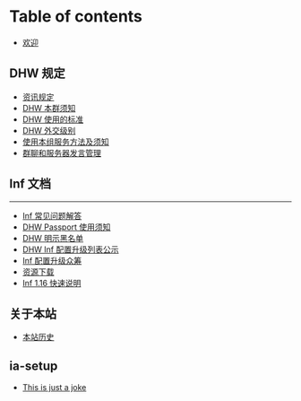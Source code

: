 # Table of contents

* [欢迎](README.md)

## DHW 规定 <a href="#dhw-regulations" id="dhw-regulations"></a>

* [资讯规定](dhw-regulations/regulation-of-information.md)
* [DHW 本群须知](dhw-regulations/dhw.md)
* [DHW 使用的标准](dhw-regulations/standards-used-by-dhw.md)
* [DHW 外交级别](dhw-regulations/diplomacy.md)
* [使用本组服务方法及须知](dhw-regulations/usage-rules.md)
* [群聊和服务器发言管理](dhw-regulations/group-chat-management.md)

## Inf 文档 <a href="#inf-docs" id="inf-docs"></a>

***

* [Inf 常见问题解答](inf-faqs.md)
* [DHW Passport 使用须知](ai-setup.md)
* [DHW 明示黑名单](announced-blacklist-of-dhw.md)
* [DHW Inf 配置升级列表公示](updates-to-inf.md)
* [Inf 配置升级众筹](inf-updating.md)
* [资源下载](downloads.md)
* [Inf 1.16 快速说明](inf-1.16-quick-state.md)

## 关于本站

* [本站历史](about/evolution.md)

## ia-setup

* [This is just a joke](ia-setup/this-is-just-a-joke.md)

<!-- ## DHW 季度服务器 <a href="#pcs" id="pcs"></a>

* [🌏 DHW Anachy PCS 8.1](pcs/8.1/README.md)
  * [🇺🇸 Introduction (English)](pcs/8.1/en-US.md)
  * [🇨🇳 介绍（简体中文）](pcs/8.1/zh-CN.md) -->
